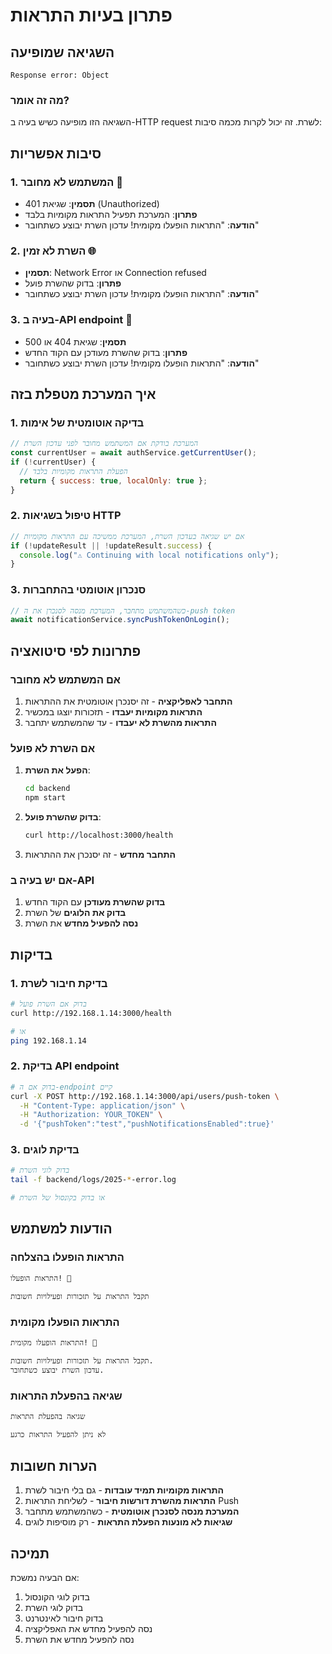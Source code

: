 # פתרון בעיות התראות

## השגיאה שמופיעה

```
Response error: Object
```

### מה זה אומר?

השגיאה הזו מופיעה כשיש בעיה ב-HTTP request לשרת. זה יכול לקרות מכמה סיבות:

## סיבות אפשריות

### 1. המשתמש לא מחובר 🔐

- **תסמין**: שגיאת 401 (Unauthorized)
- **פתרון**: המערכת תפעיל התראות מקומיות בלבד
- **הודעה**: "התראות הופעלו מקומית! עדכון השרת יבוצע כשתחובר"

### 2. השרת לא זמין 🌐

- **תסמין**: Network Error או Connection refused
- **פתרון**: בדוק שהשרת פועל
- **הודעה**: "התראות הופעלו מקומית! עדכון השרת יבוצע כשתחובר"

### 3. בעיה ב-API endpoint 🔧

- **תסמין**: שגיאת 404 או 500
- **פתרון**: בדוק שהשרת מעודכן עם הקוד החדש
- **הודעה**: "התראות הופעלו מקומית! עדכון השרת יבוצע כשתחובר"

## איך המערכת מטפלת בזה

### 1. בדיקה אוטומטית של אימות

```javascript
// המערכת בודקת אם המשתמש מחובר לפני עדכון השרת
const currentUser = await authService.getCurrentUser();
if (!currentUser) {
  // הפעלת התראות מקומיות בלבד
  return { success: true, localOnly: true };
}
```

### 2. טיפול בשגיאות HTTP

```javascript
// אם יש שגיאה בעדכון השרת, המערכת ממשיכה עם התראות מקומיות
if (!updateResult || !updateResult.success) {
  console.log("⚠️ Continuing with local notifications only");
}
```

### 3. סנכרון אוטומטי בהתחברות

```javascript
// כשהמשתמש מתחבר, המערכת מנסה לסנכרן את ה-push token
await notificationService.syncPushTokenOnLogin();
```

## פתרונות לפי סיטואציה

### אם המשתמש לא מחובר

1. **התחבר לאפליקציה** - זה יסנכרן אוטומטית את ההתראות
2. **התראות מקומיות יעבדו** - תזכורות יוצגו במכשיר
3. **התראות מהשרת לא יעבדו** - עד שהמשתמש יתחבר

### אם השרת לא פועל

1. **הפעל את השרת**:
   ```bash
   cd backend
   npm start
   ```
2. **בדוק שהשרת פועל**:
   ```bash
   curl http://localhost:3000/health
   ```
3. **התחבר מחדש** - זה יסנכרן את ההתראות

### אם יש בעיה ב-API

1. **בדוק שהשרת מעודכן** עם הקוד החדש
2. **בדוק את הלוגים** של השרת
3. **נסה להפעיל מחדש** את השרת

## בדיקות

### 1. בדיקת חיבור לשרת

```bash
# בדוק אם השרת פועל
curl http://192.168.1.14:3000/health

# או
ping 192.168.1.14
```

### 2. בדיקת API endpoint

```bash
# בדוק אם ה-endpoint קיים
curl -X POST http://192.168.1.14:3000/api/users/push-token \
  -H "Content-Type: application/json" \
  -H "Authorization: YOUR_TOKEN" \
  -d '{"pushToken":"test","pushNotificationsEnabled":true}'
```

### 3. בדיקת לוגים

```bash
# בדוק לוגי השרת
tail -f backend/logs/2025-*-error.log

# או בדוק בקונסול של השרת
```

## הודעות למשתמש

### התראות הופעלו בהצלחה

```
התראות הופעלו! 🔔

תקבל התראות על תזכורות ופעילויות חשובות
```

### התראות הופעלו מקומית

```
התראות הופעלו מקומית! 🔔

תקבל התראות על תזכורות ופעילויות חשובות.
עדכון השרת יבוצע כשתחובר.
```

### שגיאה בהפעלת התראות

```
שגיאה בהפעלת התראות

לא ניתן להפעיל התראות כרגע
```

## הערות חשובות

1. **התראות מקומיות תמיד עובדות** - גם בלי חיבור לשרת
2. **התראות מהשרת דורשות חיבור** - לשליחת התראות Push
3. **המערכת מנסה לסנכרן אוטומטית** - כשהמשתמש מתחבר
4. **שגיאות לא מונעות הפעלת התראות** - רק מוסיפות לוגים

## תמיכה

אם הבעיה נמשכת:

1. בדוק לוגי הקונסול
2. בדוק לוגי השרת
3. בדוק חיבור לאינטרנט
4. נסה להפעיל מחדש את האפליקציה
5. נסה להפעיל מחדש את השרת
